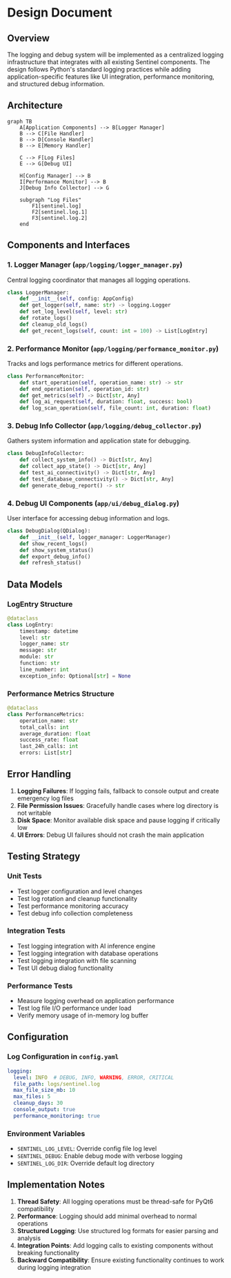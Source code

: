 # Design Document

## Overview

The logging and debug system will be implemented as a centralized logging infrastructure that integrates with all existing Sentinel components. The design follows Python's standard logging practices while adding application-specific features like UI integration, performance monitoring, and structured debug information.

## Architecture

```mermaid
graph TB
    A[Application Components] --> B[Logger Manager]
    B --> C[File Handler]
    B --> D[Console Handler]
    B --> E[Memory Handler]
    
    C --> F[Log Files]
    E --> G[Debug UI]
    
    H[Config Manager] --> B
    I[Performance Monitor] --> B
    J[Debug Info Collector] --> G
    
    subgraph "Log Files"
        F1[sentinel.log]
        F2[sentinel.log.1]
        F3[sentinel.log.2]
    end
```

## Components and Interfaces

### 1. Logger Manager (`app/logging/logger_manager.py`)

Central logging coordinator that manages all logging operations.

```python
class LoggerManager:
    def __init__(self, config: AppConfig)
    def get_logger(self, name: str) -> logging.Logger
    def set_log_level(self, level: str)
    def rotate_logs()
    def cleanup_old_logs()
    def get_recent_logs(self, count: int = 100) -> List[LogEntry]
```

### 2. Performance Monitor (`app/logging/performance_monitor.py`)

Tracks and logs performance metrics for different operations.

```python
class PerformanceMonitor:
    def start_operation(self, operation_name: str) -> str
    def end_operation(self, operation_id: str)
    def get_metrics(self) -> Dict[str, Any]
    def log_ai_request(self, duration: float, success: bool)
    def log_scan_operation(self, file_count: int, duration: float)
```

### 3. Debug Info Collector (`app/logging/debug_collector.py`)

Gathers system information and application state for debugging.

```python
class DebugInfoCollector:
    def collect_system_info() -> Dict[str, Any]
    def collect_app_state() -> Dict[str, Any]
    def test_ai_connectivity() -> Dict[str, Any]
    def test_database_connectivity() -> Dict[str, Any]
    def generate_debug_report() -> str
```

### 4. Debug UI Components (`app/ui/debug_dialog.py`)

User interface for accessing debug information and logs.

```python
class DebugDialog(QDialog):
    def __init__(self, logger_manager: LoggerManager)
    def show_recent_logs()
    def show_system_status()
    def export_debug_info()
    def refresh_status()
```

## Data Models

### LogEntry Structure
```python
@dataclass
class LogEntry:
    timestamp: datetime
    level: str
    logger_name: str
    message: str
    module: str
    function: str
    line_number: int
    exception_info: Optional[str] = None
```

### Performance Metrics Structure
```python
@dataclass
class PerformanceMetrics:
    operation_name: str
    total_calls: int
    average_duration: float
    success_rate: float
    last_24h_calls: int
    errors: List[str]
```

## Error Handling

1. **Logging Failures**: If logging fails, fallback to console output and create emergency log files
2. **File Permission Issues**: Gracefully handle cases where log directory is not writable
3. **Disk Space**: Monitor available disk space and pause logging if critically low
4. **UI Errors**: Debug UI failures should not crash the main application

## Testing Strategy

### Unit Tests
- Test logger configuration and level changes
- Test log rotation and cleanup functionality
- Test performance monitoring accuracy
- Test debug info collection completeness

### Integration Tests
- Test logging integration with AI inference engine
- Test logging integration with database operations
- Test logging integration with file scanning
- Test UI debug dialog functionality

### Performance Tests
- Measure logging overhead on application performance
- Test log file I/O performance under load
- Verify memory usage of in-memory log buffer

## Configuration

### Log Configuration in `config.yaml`
```yaml
logging:
  level: INFO  # DEBUG, INFO, WARNING, ERROR, CRITICAL
  file_path: logs/sentinel.log
  max_file_size_mb: 10
  max_files: 5
  cleanup_days: 30
  console_output: true
  performance_monitoring: true
```

### Environment Variables
- `SENTINEL_LOG_LEVEL`: Override config file log level
- `SENTINEL_DEBUG`: Enable debug mode with verbose logging
- `SENTINEL_LOG_DIR`: Override default log directory

## Implementation Notes

1. **Thread Safety**: All logging operations must be thread-safe for PyQt6 compatibility
2. **Performance**: Logging should add minimal overhead to normal operations
3. **Structured Logging**: Use structured log formats for easier parsing and analysis
4. **Integration Points**: Add logging calls to existing components without breaking functionality
5. **Backward Compatibility**: Ensure existing functionality continues to work during logging integration